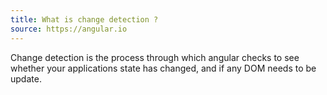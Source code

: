 ```yaml
---
title: What is change detection ?
source: https://angular.io
---
```


Change detection is the process through which angular checks to see whether your applications state has changed, and if any DOM needs to be update.

